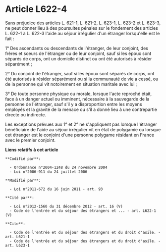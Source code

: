 # Article L622-4

Sans préjudice des articles L. 621-1, L. 621-2, L. 623-1, L. 623-2 et L. 623-3, ne peut donner lieu à des poursuites pénales
sur le fondement des articles L. 622-1 à L. 622-3 l'aide au séjour irrégulier d'un étranger lorsqu'elle est le fait : 

1° Des ascendants ou descendants de l'étranger, de leur conjoint, des frères et soeurs de l'étranger ou de leur conjoint,
sauf si les époux sont séparés de corps, ont un domicile distinct ou ont été autorisés à résider séparément ; 

2° Du conjoint de l'étranger, sauf si les époux sont séparés de corps, ont été autorisés à résider séparément ou si la
communauté de vie a cessé, ou de la personne qui vit notoirement en situation maritale avec lui ; 

3° De toute personne physique ou morale, lorsque l'acte reproché était, face à un danger actuel ou imminent, nécessaire à la
sauvegarde de la personne de l'étranger, sauf s'il y a disproportion entre les moyens employés et la gravité de la menace ou
s'il a donné lieu à une contrepartie directe ou indirecte. 

Les exceptions prévues aux 1° et 2° ne s'appliquent pas lorsque l'étranger bénéficiaire de l'aide au séjour irrégulier vit en
état de polygamie ou lorsque cet étranger est le conjoint d'une personne polygame résidant en France avec le premier
conjoint.

**Liens relatifs à cet article**

	**Codifié par**:

	  - Ordonnance n°2004-1248 du 24 novembre 2004
	  - Loi n°2006-911 du 24 juillet 2006

	**Modifié par**:

	  - Loi n°2011-672 du 16 juin 2011 - art. 93

	**Cité par**:

	  - Loi n°2012-1560 du 31 décembre 2012 - art. 16 (V)
	  - Code de l'entrée et du séjour des étrangers et ... - art. L622-1 (V)

	**Cite**:

	  - Code de l'entrée et du séjour des étrangers et du droit d'asile. - art. L621-1
	  - Code de l'entrée et du séjour des étrangers et du droit d'asile. - art. L623-1
